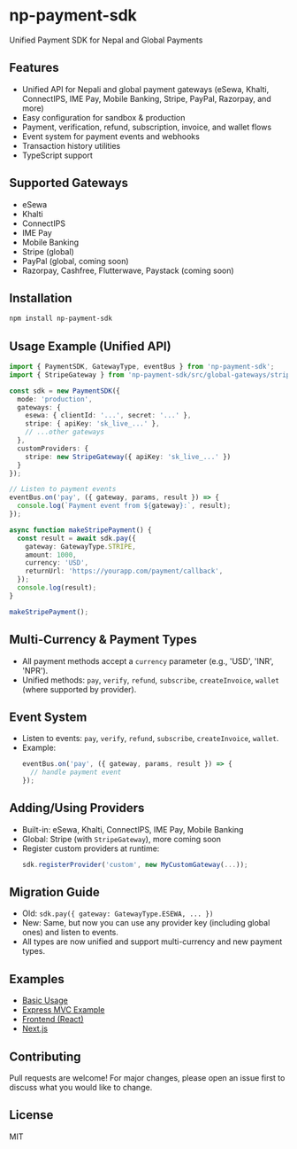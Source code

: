 # np-payment-sdk

Unified Payment SDK for Nepal and Global Payments

## Features
- Unified API for Nepali and global payment gateways (eSewa, Khalti, ConnectIPS, IME Pay, Mobile Banking, Stripe, PayPal, Razorpay, and more)
- Easy configuration for sandbox & production
- Payment, verification, refund, subscription, invoice, and wallet flows
- Event system for payment events and webhooks
- Transaction history utilities
- TypeScript support

## Supported Gateways
- eSewa
- Khalti
- ConnectIPS
- IME Pay
- Mobile Banking
- Stripe (global)
- PayPal (global, coming soon)
- Razorpay, Cashfree, Flutterwave, Paystack (coming soon)

## Installation
```bash
npm install np-payment-sdk
```

## Usage Example (Unified API)
```typescript
import { PaymentSDK, GatewayType, eventBus } from 'np-payment-sdk';
import { StripeGateway } from 'np-payment-sdk/src/global-gateways/stripe';

const sdk = new PaymentSDK({
  mode: 'production',
  gateways: {
    esewa: { clientId: '...', secret: '...' },
    stripe: { apiKey: 'sk_live_...' },
    // ...other gateways
  },
  customProviders: {
    stripe: new StripeGateway({ apiKey: 'sk_live_...' })
  }
});

// Listen to payment events
eventBus.on('pay', ({ gateway, params, result }) => {
  console.log(`Payment event from ${gateway}:`, result);
});

async function makeStripePayment() {
  const result = await sdk.pay({
    gateway: GatewayType.STRIPE,
    amount: 1000,
    currency: 'USD',
    returnUrl: 'https://yourapp.com/payment/callback',
  });
  console.log(result);
}

makeStripePayment();
```

## Multi-Currency & Payment Types
- All payment methods accept a `currency` parameter (e.g., 'USD', 'INR', 'NPR').
- Unified methods: `pay`, `verify`, `refund`, `subscribe`, `createInvoice`, `wallet` (where supported by provider).

## Event System
- Listen to events: `pay`, `verify`, `refund`, `subscribe`, `createInvoice`, `wallet`.
- Example:
  ```typescript
  eventBus.on('pay', ({ gateway, params, result }) => {
    // handle payment event
  });
  ```

## Adding/Using Providers
- Built-in: eSewa, Khalti, ConnectIPS, IME Pay, Mobile Banking
- Global: Stripe (with `StripeGateway`), more coming soon
- Register custom providers at runtime:
  ```typescript
  sdk.registerProvider('custom', new MyCustomGateway(...));
  ```

## Migration Guide
- Old: `sdk.pay({ gateway: GatewayType.ESEWA, ... })`
- New: Same, but now you can use any provider key (including global ones) and listen to events.
- All types are now unified and support multi-currency and new payment types.

## Examples
- [Basic Usage](examples/basic-usage.ts)
- [Express MVC Example](examples/express-server/README.md)
- [Frontend (React)](examples/frontend-react-usage.md)
- [Next.js](examples/nextjs-usage.md)

## Contributing
Pull requests are welcome! For major changes, please open an issue first to discuss what you would like to change.

## License
MIT